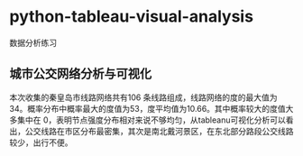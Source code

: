 # python-tableau-visual-analysis
数据分析练习

## 城市公交网络分析与可视化
本次收集的秦皇岛市线路网络共有106 条线路组成，线路网络的度的最大值为34。概率分布中概率最大的度值为53，度平均值为10.66。其中概率较大的度值大多集中在 0，表明节点强度分布相对来说不够均匀，从tableanu可视化分析可以看出，公交线路在市区分布最密集，其次是南北戴河景区，在东北部分路段公交线路较少，出行不便。
